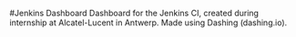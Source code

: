 #Jenkins Dashboard
Dashboard for the Jenkins CI, created during internship at Alcatel-Lucent in Antwerp.
Made using Dashing (dashing.io).
